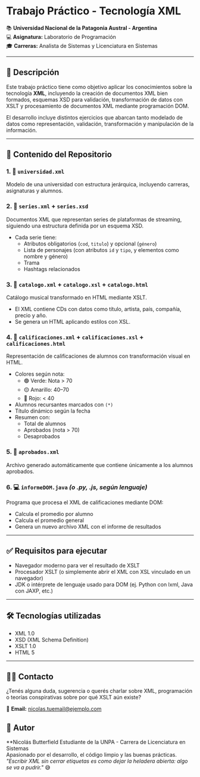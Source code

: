 # Trabajo Práctico - Tecnología XML  
📚 **Universidad Nacional de la Patagonia Austral - Argentina**  
💻 **Asignatura:** Laboratorio de Programación  
🎓 **Carreras:** Analista de Sistemas y Licenciatura en Sistemas  

---

## 📌 Descripción

Este trabajo práctico tiene como objetivo aplicar los conocimientos sobre la tecnología **XML**, incluyendo la creación de documentos XML bien formados, esquemas XSD para validación, transformación de datos con XSLT y procesamiento de documentos XML mediante programación DOM.  

El desarrollo incluye distintos ejercicios que abarcan tanto modelado de datos como representación, validación, transformación y manipulación de la información.

---

## 📁 Contenido del Repositorio

### 1. 📄 `universidad.xml`  
Modelo de una universidad con estructura jerárquica, incluyendo carreras, asignaturas y alumnos.

### 2. 📄 `series.xml` + `series.xsd`  
Documentos XML que representan series de plataformas de streaming, siguiendo una estructura definida por un esquema XSD.

- Cada serie tiene:
  - Atributos obligatorios (`cod`, `titulo`) y opcional (`género`)
  - Lista de personajes (con atributos `id` y `tipo`, y elementos como nombre y género)
  - Trama
  - Hashtags relacionados

### 3. 📄 `catalogo.xml` + `catalogo.xsl` + `catalogo.html`  
Catálogo musical transformado en HTML mediante XSLT.

- El XML contiene CDs con datos como título, artista, país, compañía, precio y año.
- Se genera un HTML aplicando estilos con XSL.

### 4. 📄 `calificaciones.xml` + `calificaciones.xsl` + `calificaciones.html`  
Representación de calificaciones de alumnos con transformación visual en HTML.

- Colores según nota:
  - 🟢 Verde: Nota > 70  
  - 🟡 Amarillo: 40–70  
  - 🔴 Rojo: < 40  
- Alumnos recursantes marcados con `(*)`
- Título dinámico según la fecha
- Resumen con:
  - Total de alumnos
  - Aprobados (nota > 70)
  - Desaprobados

### 5. 🧠 `aprobados.xml`  
Archivo generado automáticamente que contiene únicamente a los alumnos aprobados.

### 6. 💻 `informeDOM.java` *(o .py, .js, según lenguaje)*  
Programa que procesa el XML de calificaciones mediante DOM:

- Calcula el promedio por alumno
- Calcula el promedio general
- Genera un nuevo archivo XML con el informe de resultados

---

## ✅ Requisitos para ejecutar

- Navegador moderno para ver el resultado de XSLT
- Procesador XSLT (o simplemente abrir el XML con XSL vinculado en un navegador)
- JDK o intérprete de lenguaje usado para DOM (ej. Python con lxml, Java con JAXP, etc.)

---

## 🛠️ Tecnologías utilizadas

- XML 1.0  
- XSD (XML Schema Definition)  
- XSLT 1.0  
- HTML 5  

---

## 🙋‍♂️ Contacto

¿Tenés alguna duda, sugerencia o querés charlar sobre XML, programación o teorías conspirativas sobre por qué XSLT aún existe?

📧 **Email:** nicolas.tuemail@ejemplo.com  

## 🚀 Autor

**Nicolás Butterfield
Estudiante de la UNPA - Carrera de Licenciatura en Sistemas  
Apasionado por el desarrollo, el código limpio y las buenas prácticas.  
_"Escribir XML sin cerrar etiquetas es como dejar la heladera abierta: algo se va a pudrir."_ 😅
